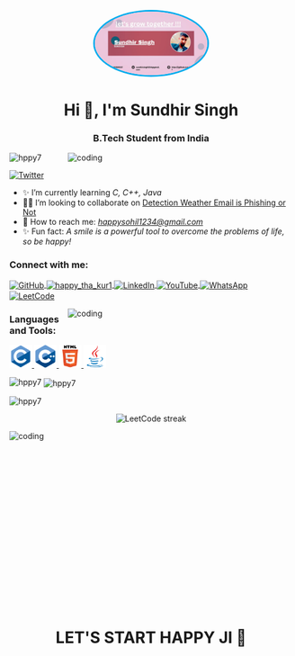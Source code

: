 <p align="center">
  <img src="https://github.com/hppy7/hppy7/blob/main/WhatsApp%20Image%202025-02-02%20at%2022.33.01_b0216ee6.jpg?raw=true" 
       alt="Sundhir Singh Logo" 
       width="200" 
       style="border-radius: 50%; border: 3px solid #00aced;" />
</p>

<h1 align="center">Hi 👋, I'm Sundhir Singh</h1>
<h3 align="center">B.Tech Student from India</h3>

<img align="right" alt="coding" width="400" src="https://i.pinimg.com/originals/19/b2/8c/19b28c8372aaec65623f7ee7332e74be.gif">

<p align="left"> 
  <img src="https://komarev.com/ghpvc/?username=hppy7&label=Profile%20views&color=0e75b6&style=flat" alt="hppy7" /> 
</p>

<p align="left"> 
  <a href="https://twitter.com/" target="blank">
    <img src="https://img.shields.io/twitter/follow/?logo=twitter&style=for-the-badge" alt="Twitter" />
  </a> 
</p>

- ✨ I’m currently learning *C, C++, Java*
- 👯‍♂️ I’m looking to collaborate on [Detection Weather Email is Phishing or Not](https://github.com/hppy7/hppy-7.git)
- 📢 How to reach me: *happysohil1234@gmail.com*
- ✨ Fun fact: *A smile is a powerful tool to overcome the problems of life, so be happy!*

<h3 align="left">Connect with me:</h3>
<p align="left">
  <a href="https://github.com/hppy7" target="blank">
    <img align="center" src="https://raw.githubusercontent.com/rahuldkjain/github-profile-readme-generator/master/src/images/icons/Social/github.svg" alt="GitHub" height="30" width="40" />
  </a>
  <a href="https://instagram.com/happy_tha_kur1" target="blank">
    <img align="center" src="https://raw.githubusercontent.com/rahuldkjain/github-profile-readme-generator/master/src/images/icons/Social/instagram.svg" alt="happy_tha_kur1" height="30" width="40" />
  </a>
  <a href="https://www.linkedin.com/in/sundhirsingh/" target="blank">
    <img align="center" src="https://raw.githubusercontent.com/rahuldkjain/github-profile-readme-generator/master/src/images/icons/Social/linkedin.svg" alt="LinkedIn" height="30" width="40" />
  </a>
  <a href="https://youtube.com/@nothing.12357" target="blank">
    <img align="center" src="https://raw.githubusercontent.com/rahuldkjain/github-profile-readme-generator/master/src/images/icons/Social/youtube.svg" alt="YouTube" height="30" width="40" />
  </a>
  <a href="https://wa.me/6005905237" target="blank">
    <img align="center" src="https://img.shields.io/badge/WhatsApp-6005905237-green?style=for-the-badge&logo=whatsapp" alt="WhatsApp" height="30" width="120" />
  </a>
  <a href="https://leetcode.com/u/Sundhir01/" target="blank">
    <img align="center" src="https://img.shields.io/badge/LeetCode--green?style=for-the-badge&logo=leetcode" alt="LeetCode" height="30" width="120" />
  </a>
</p>

<img align="right" alt="coding" width="400" src="https://encrypted-tbn0.gstatic.com/images?q=tbn:ANd9GcTJsKZVppBhshJBN6_RHp9luylwz4eQO4I8Tg&s">

<h3 align="left">Languages and Tools:</h3>
<p align="left"> 
  <a href="https://www.cprogramming.com/" target="_blank" rel="noreferrer"> 
    <img src="https://raw.githubusercontent.com/devicons/devicon/master/icons/c/c-original.svg" alt="C" width="40" height="40"/> 
  </a> 
  <a href="https://www.w3schools.com/cpp/" target="_blank" rel="noreferrer"> 
    <img src="https://raw.githubusercontent.com/devicons/devicon/master/icons/cplusplus/cplusplus-original.svg" alt="C++" width="40" height="40"/> 
  </a> 
  <a href="https://www.w3.org/html/" target="_blank" rel="noreferrer"> 
    <img src="https://raw.githubusercontent.com/devicons/devicon/master/icons/html5/html5-original-wordmark.svg" alt="HTML5" width="40" height="40"/> 
  </a> 
  <a href="https://www.java.com" target="_blank" rel="noreferrer"> 
    <img src="https://raw.githubusercontent.com/devicons/devicon/master/icons/java/java-original.svg" alt="Java" width="40" height="40"/> 
  </a> 
</p>

<p>
  <img align="left" src="https://github-readme-stats.vercel.app/api/top-langs?username=hppy7&show_icons=true&locale=en&layout=compact" alt="hppy7" />
</p>

<p>&nbsp;<img align="center" src="https://github-readme-stats.vercel.app/api?username=hppy7&show_icons=true&locale=en" alt="hppy7" /></p>

<p><img align="center" src="https://github-readme-streak-stats.herokuapp.com/?user=hppy7&" alt="hppy7" /></p>

<p align="center">
  <img src="https://github-readme-streak-stats.herokuapp.com/?user=hppy7" alt="LeetCode streak" />
</p>

<img align="right" alt="coding" width="100%" height="350" src="https://static.vecteezy.com/system/resources/thumbnails/035/096/897/small_2x/hand-shake-silhouette-2-vector.jpg">
<h1 align="center">  LET'S START HAPPY JI 👋  </h1>
